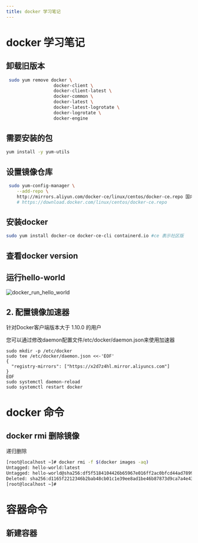 ```yaml
---
title: docker 学习笔记
---
```

# docker 学习笔记

##  卸载旧版本

```bash
 sudo yum remove docker \
                  docker-client \
                  docker-client-latest \
                  docker-common \
                  docker-latest \
                  docker-latest-logrotate \
                  docker-logrotate \
                  docker-engine
```

## 需要安装的包

~~~~bash
yum install -y yum-utils
~~~~

## 设置镜像仓库

````bash
 sudo yum-config-manager \
    --add-repo \
    http://mirrors.aliyun.com/docker-ce/linux/centos/docker-ce.repo 国内阿里云
    # https://download.docker.com/linux/centos/docker-ce.repo
````

## 安装docker

````bash
sudo yum install docker-ce docker-ce-cli containerd.io #ce 表示社区版
````

## 查看docker version

## 运行hello-world

![docker_run_hello_world](https://pic.wangez.cn/notebook/docker_run_hello_world.png)

## 2. 配置镜像加速器

针对Docker客户端版本大于 1.10.0 的用户

您可以通过修改daemon配置文件/etc/docker/daemon.json来使用加速器

```
sudo mkdir -p /etc/docker
sudo tee /etc/docker/daemon.json <<-'EOF'
{
  "registry-mirrors": ["https://x2d7z4hl.mirror.aliyuncs.com"]
}
EOF
sudo systemctl daemon-reload
sudo systemctl restart docker
```

# docker 命令

## docker rmi 删除镜像

递归删除

````bash
[root@localhost ~]# docker rmi -f $(docker images -aq)
Untagged: hello-world:latest
Untagged: hello-world@sha256:df5f5184104426b65967e016ff2ac0bfcd44ad7899ca3bbcf8e44e4461491a9e
Deleted: sha256:d1165f2212346b2bab48cb01c1e39ee8ad1be46b87873d9ca7a4e434980a7726
[root@localhost ~]# 
````

# 容器命令

## 新建容器



